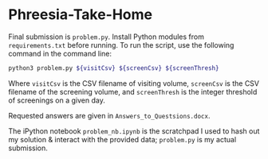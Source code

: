 # Phreesia-Take-Home
Final submission is `problem.py`.  Install Python modules from `requirements.txt` before running.  To run the script, use the following command in the command line:

```bash
python3 problem.py ${visitCsv} ${screenCsv} ${screenThresh}
```

Where `visitCsv` is the CSV filename of visiting volume, `screenCsv` is the CSV filename of the screening volume, and `screenThresh` is the integer threshold of screenings on a given day.

Requested answers are given in `Answers_to_Questsions.docx`.

The iPython notebook `problem_nb.ipynb` is the scratchpad I used to hash out my solution & interact with the provided data; `problem.py` is my actual submission.